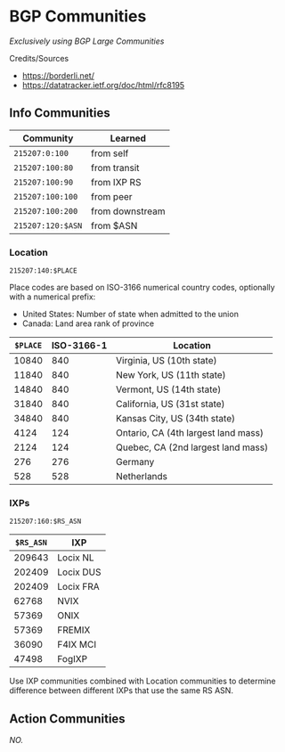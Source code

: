 # BGP Communities

_Exclusively using BGP Large Communities_

Credits/Sources

- https://borderli.net/
- https://datatracker.ietf.org/doc/html/rfc8195

## Info Communities

| Community         | Learned         |
| ----------------- | --------------- |
| `215207:0:100`    | from self       |
| `215207:100:80`   | from transit    |
| `215207:100:90`   | from IXP RS     |
| `215207:100:100`  | from peer       |
| `215207:100:200`  | from downstream |
| `215207:120:$ASN` | from $ASN       |

### Location

`215207:140:$PLACE`

Place codes are based on ISO-3166 numerical country codes, optionally with a numerical prefix:

- United States: Number of state when admitted to the union
- Canada: Land area rank of province

| `$PLACE` | ISO-3166-1 | Location                            |
| -------- | ---------- | ----------------------------------- |
| 10840    | 840        | Virginia, US (10th state)           |
| 11840    | 840        | New York, US (11th state)           |
| 14840    | 840        | Vermont, US (14th state)            |
| 31840    | 840        | California, US (31st state)         |
| 34840    | 840        | Kansas City, US (34th state)        |
| 4124     | 124        | Ontario, CA (4th largest land mass) |
| 2124     | 124        | Quebec, CA (2nd largest land mass)  |
| 276      | 276        | Germany                             |
| 528      | 528        | Netherlands                         |

### IXPs

`215207:160:$RS_ASN`

| `$RS_ASN` | IXP       |
| --------- | --------- |
| 209643    | Locix NL  |
| 202409    | Locix DUS |
| 202409    | Locix FRA |
| 62768     | NVIX      |
| 57369     | ONIX      |
| 57369     | FREMIX    |
| 36090     | F4IX MCI  |
| 47498     | FogIXP    |

Use IXP communities combined with Location communities to determine difference between different IXPs that use the same RS ASN.

## Action Communities

_NO._
